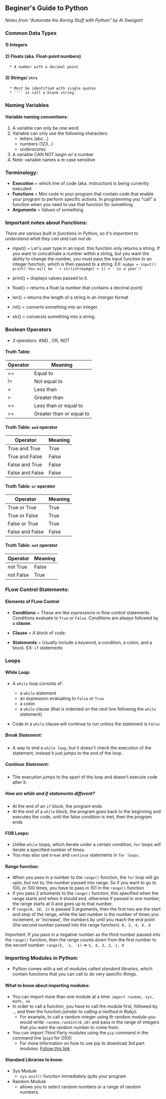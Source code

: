 ## Beginer's Guide to Python
_Notes from "Automate the Boring Stuff with Python" by Al Sweigart_
### Common Data Types
#### 1) Integers
#### 2) Floats (aka. Float-point numbers)
      * A number with a decimal point
#### 3) Strings/ `strs`
      * Must be identified with single quotes
      * `''` is call a blank string

### Naming Variables
#### Variable naming conventions:
1. A variable can only be one word
2. Variable can only use the following characters:
    * letters (abc...)
    * numbers (123...)
    * underscores
3. A variable CAN NOT begin w/ a number
4. Note: variable names a re case sensitive

### Terminology:
* __Execution__ = which line of code (aka. instruction) is being currently executed
* __Functions__ = Mini code in your program that contain code that enable your program to perform specific actions. In programming you "call" a function when you need to use that function for something.
* __Arguments__ = Values of something

### Important notes about Functions:
_There are various built in functions in Python, so it's important to understand what they can and can not do_

* input() = Let's user type in an input. this function only returns a string. If you want to concatinate a number within a string, but you want the ability to change the number, you must pass the input function to an integer function, which is then passed to a string.
  EX: ```myAge = input()
print('You will be ' + str(int(myAge) + 1) + ' in a year')```

* print() = displays values passed to it.

* float() = returns a float (a number that contains a decimal point)

* len() = returns the length of a string in an interger format

* int() = converts something into an integer.

* str() = conversts something into a string.

### Boolean Operators
* 3 operators: AND , OR, NOT

#### Truth Table:

|Operator| Meaning|
|---|---|
|==| Equal to
|!=| Not equal to
|<| Less than
|>| Greater than
|<=| Less than or equal to
|>=| Greater than or equal to

#### Truth Table: `and` operator

|Operator| Meaning|
|---|---|
|True and True| True
|True and False| False
|False and True| False
|False and False| False

#### Truth Table: `or` operator

|Operator| Meaning|
|---|---|
|True or True| True
|True or False| True
|False or True| True
|False and False| False

#### Truth Table: `not` operator

|Operator| Meaning|
|---|---|
|not True| False
|not False| True

### FLow Control Statements:
#### Elements of FLow Control
* __Conditions__ = These are like _expressions_ in flow control statements. Conditions evaluate to `True` or `False`. Conditions are always followed by a __clause__.

* __Clause__ = A block of code.

* __Statements__ = Usually include a keyword, a condition, a colon, and a block. EX: `if` statements

### Loops
#### While Loop:
* A `while` loop consists of:
  * a `while` statement
  * an expression evaluating to `False` or `True`
  * a colon
  * a `while` clause (that is indented on the next line following the `while` statement)

* Code in a `while` clause will continue to run unless the statement is `False`

##### Break Statement:
  * A way to end a `while loop`, but it doesn't check the execution of the statement, instead it just jumps to the end of the loop.

##### Continue Statement:
 * The execution jumps to the spart of the loop and doesn't execute code after it.

##### How are while and if statements different?
* At the end of an `if` block, the program ends
* At the end of a `while` block, the program goes back to the beginning and executes the code, until the false condition is met, then the program ends

#### FOR Loops:
* Unlike `while` loops, which iterate under a certain condition, `for` loops will iterate a specified number of times.
* You may also use `break` and `continue` statements in `for loops`.

#### Range function:
* When you pass in a number to the `range()` function, the `for` loop will go upto, but not to, the number passed into range. So if you want to go to 100, or 100 times, you have to pass in 101 in the `range()` function
* if you pass 2 artuments to the `range()` function, this specified when the range starts and when it should end, otherwise if passed in one number, the range starts at 0 and goes up to that number.
* If `range(0, 10, 2)` is passed 3 arguments, then the first two are the start and stop of the range, while the last number is the number of times you increment, or 'increase', the numbers by until you reach the end point (the second number passed into the range function). `0, 2, 4, 6, 8`

_Important:_ If you pass in a negative number as the third number passed into the `range()` function, then the range counts down from the first number to the seconf number: `range(5, -1, -1)` => `5, 4, 3, 2, 1, 0`

### Importing Modules in Python:
* Python comes with a set of modules called _standard libraries_, which contain functions that you can call to do very specific things.

#### What to know about importing modules:
* You can import more than one module at a time:
  ```import random, sys, math, os```
* In order to call a function, you have to call the module first, followed by `.`, and then the function,(_similar to calling a method in Ruby_):
    * For example, to call a random integer using th random module you would write: `random.randint(0,10)` and pass in the range of integers that you want the random number to come from.
* You can import Third Party modules using the `pip` command in the command line (`pip3` for OSX)
    * For more information on how to use pip to download 3rd part modules: [Follow this link](https://www.youtube.com/watch?v=xJLj6fWfw6k&feature=youtu.be)

#### Standard Libraries to know:
* Sys Module
    * `sys.exit()` function immediately quits your program
* Random Module
    * allows you to select random numbers or a range of random numbers.

